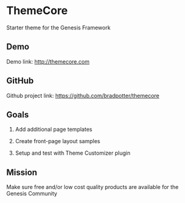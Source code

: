 # ThemeCore

Starter theme for the Genesis Framework

## Demo

Demo link: http://themecore.com

## GitHub

Github project link: https://github.com/bradpotter/themecore

## Goals

1. Add additional page templates

2. Create front-page layout samples

3. Setup and test with Theme Customizer plugin

## Mission

Make sure free and/or low cost quality products are available for the Genesis Community
